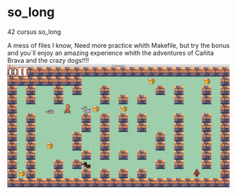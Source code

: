 # so_long
42 cursus so_long

A mess of files I know, Need more practice whith Makefile, but try the bonus and you`ll enjoy an amazing experience whith the adventures of Cañita Brava and the crazy dogs!!!!
![Game risitas](https://raw.githubusercontent.com/jgoikoet/so_long/master/game.png)

